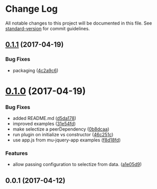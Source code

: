 # Change Log

All notable changes to this project will be documented in this file. See [standard-version](https://github.com/conventional-changelog/standard-version) for commit guidelines.

<a name="0.1.1"></a>
## [0.1.1](https://github.com/mu-lib/mu-jquery-widget-selectize/compare/v0.1.0...v0.1.1) (2017-04-19)


### Bug Fixes

* packaging ([4c2a9c6](https://github.com/mu-lib/mu-jquery-widget-selectize/commit/4c2a9c6))



<a name="0.1.0"></a>
# [0.1.0](https://github.com/mu-lib/mu-jquery-widget-selectize/compare/v0.0.1...v0.1.0) (2017-04-19)


### Bug Fixes

* added README.md ([d5da178](https://github.com/mu-lib/mu-jquery-widget-selectize/commit/d5da178))
* improved examples ([31e54fd](https://github.com/mu-lib/mu-jquery-widget-selectize/commit/31e54fd))
* make selectize a peerDependency ([0b8dcaa](https://github.com/mu-lib/mu-jquery-widget-selectize/commit/0b8dcaa))
* run plugin on initialize vs constructor ([46c251c](https://github.com/mu-lib/mu-jquery-widget-selectize/commit/46c251c))
* use app.js from mu-jquery-app examples ([f8d18fd](https://github.com/mu-lib/mu-jquery-widget-selectize/commit/f8d18fd))


### Features

* allow passing configuration to selectize from data. ([a1e05d9](https://github.com/mu-lib/mu-jquery-widget-selectize/commit/a1e05d9))



<a name="0.0.1"></a>
## 0.0.1 (2017-04-12)
